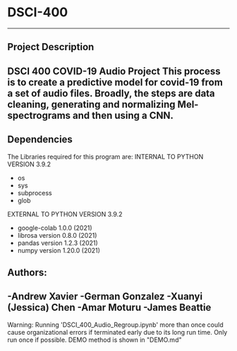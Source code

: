 # DSCI-400
-------------------------
Project Description
-----------------------
DSCI 400 COVID-19 Audio Project
This process is to create a predictive model for covid-19 from a set of audio files.
Broadly, the steps are  data cleaning, generating and normalizing Mel-spectrograms and then using a CNN.
-------------------------------------------------------

Dependencies
-------------------------------------------------------
The Libraries required for this program are:
INTERNAL TO PYTHON VERSION 3.9.2
- os
- sys
- subprocess
- glob

EXTERNAL TO PYTHON VERSION 3.9.2
- google-colab 1.0.0 (2021)
- librosa version 0.8.0 (2021)
- pandas version 1.2.3 (2021)
- numpy version 1.20.0 (2021)

Authors:
-------------------------------------------------------
 -Andrew Xavier
 -German Gonzalez
 -Xuanyi (Jessica) Chen
 -Amar Moturu
 -James Beattie
 ---------------------------------------------------------
 Warning: Running 'DSCI_400_Audio_Regroup.ipynb' more than once could cause organizational errors if terminated early due to its long run time. Only run once if possible.
 DEMO method is shown in "DEMO.md"
